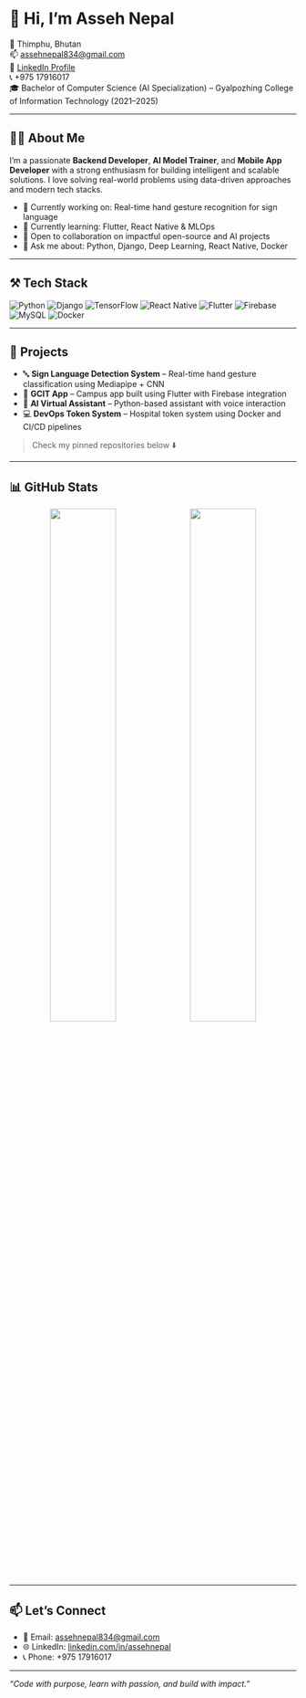 <h1 align="left">👋 Hi, I’m Asseh Nepal</h1>

<p align="left">
📍 Thimphu, Bhutan <br>
📫 <a href="mailto:assehnepal834@gmail.com">assehnepal834@gmail.com</a> <br>
🔗 <a href="https://www.linkedin.com/in/assehnepal">LinkedIn Profile</a> <br>
📞 +975 17916017 <br>
🎓 Bachelor of Computer Science (AI Specialization) – Gyalpozhing College of Information Technology (2021–2025)
</p>

---

## 👨‍💻 About Me

I’m a passionate **Backend Developer**, **AI Model Trainer**, and **Mobile App Developer** with a strong enthusiasm for building intelligent and scalable solutions. I love solving real-world problems using data-driven approaches and modern tech stacks.

- 🔭 Currently working on: Real-time hand gesture recognition for sign language
- 🌱 Currently learning: Flutter, React Native & MLOps
- 🤝 Open to collaboration on impactful open-source and AI projects
- 💬 Ask me about: Python, Django, Deep Learning, React Native, Docker

---

## ⚒️ Tech Stack

![Python](https://img.shields.io/badge/Python-3670A0?style=for-the-badge&logo=python&logoColor=white)
![Django](https://img.shields.io/badge/Django-092E20?style=for-the-badge&logo=django&logoColor=white)
![TensorFlow](https://img.shields.io/badge/TensorFlow-FF6F00?style=for-the-badge&logo=tensorflow&logoColor=white)
![React Native](https://img.shields.io/badge/React_Native-20232A?style=for-the-badge&logo=react&logoColor=61DAFB)
![Flutter](https://img.shields.io/badge/Flutter-02569B?style=for-the-badge&logo=flutter&logoColor=white)
![Firebase](https://img.shields.io/badge/Firebase-ffca28?style=for-the-badge&logo=firebase&logoColor=black)
![MySQL](https://img.shields.io/badge/MySQL-00758F?style=for-the-badge&logo=mysql&logoColor=white)
![Docker](https://img.shields.io/badge/Docker-2496ED?style=for-the-badge&logo=docker&logoColor=white)

---

## 🚀 Projects

- 🔤 **Sign Language Detection System** – Real-time hand gesture classification using Mediapipe + CNN
- 📱 **GCIT App** – Campus app built using Flutter with Firebase integration
- 🧠 **AI Virtual Assistant** – Python-based assistant with voice interaction
- 💻 **DevOps Token System** – Hospital token system using Docker and CI/CD pipelines

> Check my pinned repositories below ⬇️

---

## 📊 GitHub Stats

<p align="center">
  <img src="https://github-readme-stats.vercel.app/api?username=assehnepal&show_icons=true&theme=github_dark" width="48%"/>
  <img src="https://streak-stats.demolab.com?user=assehnepal&theme=dark" width="48%"/>
</p>

---

## 📫 Let’s Connect

- 📧 Email: assehnepal834@gmail.com  
- 🌐 LinkedIn: [linkedin.com/in/assehnepal](https://www.linkedin.com/in/assehnepal)  
- 📞 Phone: +975 17916017

---

*“Code with purpose, learn with passion, and build with impact.”*
